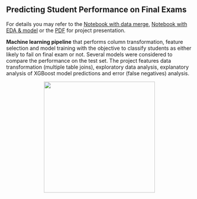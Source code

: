## Predicting Student Performance on Final Exams

For details you may refer to the [Notebook with data merge](https://github.com/molly-moon/projects/blob/master/students-performance/data-merge.ipynb), [Notebook with EDA & model](https://github.com/molly-moon/projects/blob/master/students-performance/eda-model.ipynb) or the [PDF](https://github.com/molly-moon/projects/blob/master/students-performance/pptx-student-performance.pdf) for project presentation.

**Machine learning pipeline** that performs column transformation, feature selection and model training with the objective to classify students as either likely to fail on final exam or not. Several models were considered to compare the performance on the test set. The project features data transformation (multiple table joins), exploratory data analysis, explanatory analysis of XGBoost model predictions and error (false negatives) analysis. 

  <p align=center>
  <img src="https://github.com/molly-moon/projects/raw/master/images/student-performance.png" height=300/>
  </p>